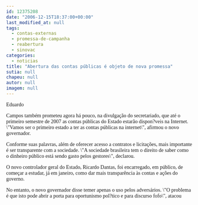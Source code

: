 ```yaml
---
id: 12375208
date: "2006-12-15T18:37:00+00:00"
last_modified_at: null
tags:
  - contas-externas
  - promessa-de-campanha
  - reabertura
  - sinovac
categories:
  - noticias
title: "Abertura das contas públicas é objeto de nova promessa"
sutia: null
chapeu: null
autor: null
imagem: null
---
```

<p><P><FONT face=Verdana>Eduardo</p>
<p> Campos também prometeu agora há pouco, na divulgação do secretariado,&nbsp;que até o primeiro semestre de 2007 as contas públicas do Estado estarão dispon?veis na Internet. \"Vamos ser o primeiro estado a ter as contas públicas na internet\", afirmou o novo governador.</FONT></P></p>
<p><P><FONT face=Verdana>Conforme suas palavras, além de oferecer acesso a contratos e licitações, mais importante é ser transparente com a sociedade. \"A sociedade brasileira tem o direito de saber como o dinheiro público está sendo gasto pelos gestores\", declarou.</FONT></P></p>
<p><P><FONT face=Verdana>O novo controlador geral do Estado, Ricardo Dantas, foi encarregado, em público, de começar a estudar, já em janeiro, como dar mais transparência às contas e ações do governo.</FONT></P></p>
<p><P><FONT face=Verdana>No entanto, o novo governador disse temer apenas o uso pelos adversários. \"O problema é que isto pode abrir a porta para oportunismo pol?tico e para discurso fofo\", atacou</FONT></P> </p>
